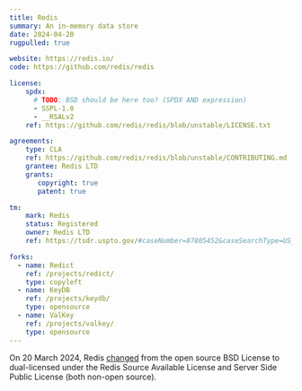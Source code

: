 ```yaml
---
title: Redis
summary: An in-memory data store
date: 2024-04-20
rugpulled: true

website: https://redis.io/
code: https://github.com/redis/redis

license:
    spdx:
      # TODO: BSD should be here too? (SPDX AND expression)
      - SSPL-1.0
      - __RSALv2
    ref: https://github.com/redis/redis/blob/unstable/LICENSE.txt

agreements:
    type: CLA
    ref: https://github.com/redis/redis/blob/unstable/CONTRIBUTING.md
    grantee: Redis LTD
    grants:
       copyright: true
       patent: true

tm:
    mark: Redis
    status: Registered
    owner: Redis LTD
    ref: https://tsdr.uspto.gov/#caseNumber=87805452&caseSearchType=US_APPLICATION&caseType=DEFAULT&searchType=statusSearch

forks:
  - name: Redict
    ref: /projects/redict/
    type: copyleft
  - name: KeyDB
    ref: /projects/keydb/
    type: opensource
  - name: ValKey
    ref: /projects/valkey/
    type: opensource
---
```

On 20 March 2024, Redis [changed](https://redis.com/blog/redis-adopts-dual-source-available-licensing/) from the open source BSD License to dual-licensed under the Redis Source Available License and Server Side Public License (both non-open source).

